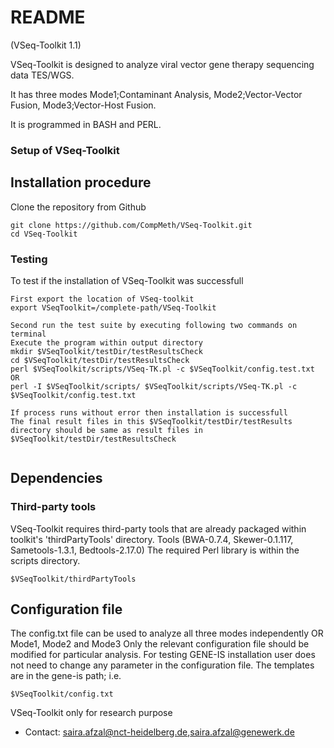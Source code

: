 # README #
(VSeq-Toolkit 1.1)

VSeq-Toolkit is designed to analyze viral vector gene therapy sequencing data TES/WGS.

It has three modes Mode1;Contaminant Analysis, Mode2;Vector-Vector Fusion, Mode3;Vector-Host Fusion.

It is programmed in BASH and PERL.

### Setup of VSeq-Toolkit ###

## Installation procedure
Clone the repository from Github
```
git clone https://github.com/CompMeth/VSeq-Toolkit.git
cd VSeq-Toolkit

```
### Testing
To test if the installation of VSeq-Toolkit was successfull

```
First export the location of VSeq-toolkit
export VSeqToolkit=/complete-path/VSeq-Toolkit

Second run the test suite by executing following two commands on terminal
Execute the program within output directory
mkdir $VSeqToolkit/testDir/testResultsCheck
cd $VSeqToolkit/testDir/testResultsCheck
perl $VSeqToolkit/scripts/VSeq-TK.pl -c $VSeqToolkit/config.test.txt
OR
perl -I $VSeqToolkit/scripts/ $VSeqToolkit/scripts/VSeq-TK.pl -c $VSeqToolkit/config.test.txt

If process runs without error then installation is successfull 
The final result files in this $VSeqToolkit/testDir/testResults directory should be same as result files in $VSeqToolkit/testDir/testResultsCheck


```
## Dependencies

### Third-party tools
VSeq-Toolkit requires third-party tools that are already packaged within toolkit's 'thirdPartyTools' directory.
Tools (BWA-0.7.4, Skewer-0.1.117, Sametools-1.3.1, Bedtools-2.17.0)
The required Perl library is within the scripts directory.
```
$VSeqToolkit/thirdPartyTools
```

## Configuration file
The config.txt file can be used to analyze all three modes independently
OR Mode1, Mode2 and Mode3 
Only the relevant configuration file should be modified for particular analysis.
For testing GENE-IS installation user does not need to change any parameter in the configuration file.
The templates are in the gene-is path; i.e.
```
$VSeqToolkit/config.txt
```
VSeq-Toolkit only for research purpose

* Contact: saira.afzal@nct-heidelberg.de,saira.afzal@genewerk.de
